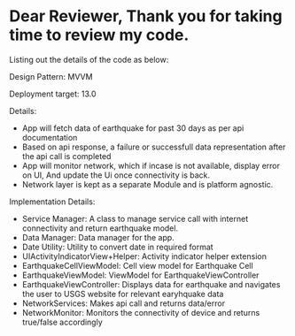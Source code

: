 # Dear Reviewer, Thank you for taking time to review my code.

Listing out the details of the code as below:

Design Pattern: MVVM

Deployment target: 13.0

Details:

* App will fetch data of earthquake for past 30 days as per api documentation
* Based on api response, a failure or successfull data representation after the api call is completed
* App will monitor network, which if incase is not available, display error on UI, And update the Ui once connectivity is back.
* Network layer is kept as a separate Module and is platform agnostic. 

Implementation Details:

* Service Manager: A class to manage service call with internet connectivity and return earthquake model.
* Data Manager: Data manager for the app.
* Date Utility: Utility to convert date in required format
* UIActivityIndicatorView+Helper: Activity indicator helper extension
* EarthquakeCellViewModel: Cell view model for Earthquake Cell
* EarthquakeViewModel: ViewModel for EarthquakeViewController
* EarthquakeViewController: Displays data for earthquake and navigates the user to USGS website for relevant earyhquake data
* NetworkServices: Makes api call and returns data/error
* NetworkMonitor: Monitors the connectivity of device and returns true/false accordingly

